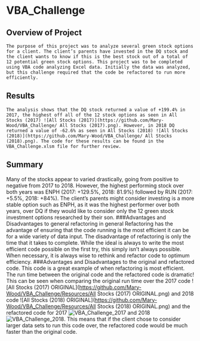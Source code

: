 # VBA_Challenge
## Overview of Project
	The purpose of this project was to analyze several green stock options for a client. The client’s parents have invested in the DQ stock and the client wants to know if this is the best stock out of a total of 12 potential green stock options. This project was to be completed using VBA code analyzing Excel data. Initially the data was analyzed, but this challenge required that the code be refactored to run more efficiently. 
## Results
	The analysis shows that the DQ stock returned a value of +199.4% in 2017, the highest off all of the 12 stock options as seen in All Stocks (2017) ![All Stocks (2017)](https://github.com/Mary-Wood/VBA_Challenge/ All Stocks (2017).png). However, in 2018 DQ returned a value of -62.6% as seen in All Stocks (2018) ![All Stocks (2018)](https://github.com/Mary-Wood/VBA_Challenge/ All Stocks (2018).png). The code for these results can be found in the VBA_Challenge.xlsm file for further review. 
## Summary
Many of the stocks appear to varied drastically, going from positive to negative from 2017 to 2018. However, the highest performing stock over both years was ENPH (2017: +129.5%, 2018: 81.9%) followed by RUN (2017: +5.5%, 2018: +84%). The client’s parents might consider investing is a more stable option such as ENPH, as it was the highest performer over both years, over DQ if they would like to consider only the 12 green stock investment options researched by their son. 
###Advantages and Disadvantages to general refactoring in general 
	Refactoring has the advantage of ensuring that the code running is the most efficient it can be for a wide variety of data input. The disadvantage of refactoring is only the time that it takes to complete. While the ideal is always to write the most efficient code possible on the first try, this simply isn’t always possible. When necessary, it is always wise to rethink and refactor code to optimum efficiency. 
###Advantages and Disadvantages to the original and refactored code. 
This code is a great example of when refactoring is most efficient. The run time between the original code and the refactored code is dramatic! This can be seen when comparing the original run time over the 2017 code ![All Stocks (2017) ORIGINAL](https://github.com/Mary-Wood/VBA_Challenge/Resources/All Stocks (2017) ORIGINAL.png) and 2018 code ![All Stocks (2018) ORIGINAL](https://github.com/Mary-Wood/VBA_Challenge/Resources/All Stocks (2018) ORIGINAL.png) and the refactored code for 2017 ![VBA_Challenge_2017](https://github.com/Mary-Wood/VBA_Challenge/Resources/VBA_Challenge_2017.png) and 2018 ![VBA_Challenge_2018](https://github.com/Mary-Wood/VBA_Challenge/Resources/VBA_Challenge_2018.png). This means that if the client chose to consider larger data sets to run this code over, the refactored code would be much faster than the original code. 

